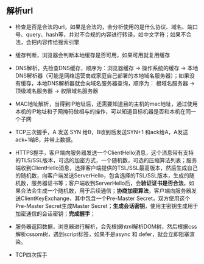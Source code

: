 ## 解析url

* 检查是否是合法的url，如果是合法的，会分析使用的是什么协议、域名、端口号、query、hash等，并对不合规的内容进行转译，如中文字符；如果不合法，会把内容传给搜索引擎

* 缓存判断，浏览器会判断本地缓存是否可用，如果可用就复用缓存

* DNS解析，先检查DNS缓存，顺序为：浏览器缓存 -> 操作系统的缓存 -> 本地DNS解析器（可能是网络运营商或家庭自己部署的本地域名服务器）；如果没有缓存，本地DNS解析器就会向域名服务器查询，顺序为： 根域名服务器 -> 顶级域名服务器 -> 权限域名服务器

* MAC地址解析，当得到IP地址后，还需要知道目的主机的mac地址，通过使用本机的IP地址和子网掩码做相与的操作，可以知道目标机器是否和本机在同一个子网

* TCP三次握手，A 发送 SYN 给B，B收到后发送SYN+1 和ack给A，A发送ack+1给B，并带上数据。

* HTTPS握手，客户端向服务器发送一个ClientHello消息，这个消息带有支持的TLS/SSL版本，可选的加密方式，一个随机数，可选的压缩算法列表；服务端收到ClientHello消息，选择客户端提供的TSL/SSL最高版本，然后生成自己的随机数，向客户端发送ServerHello，包含选择的TSL/SSL版本，生成的随机数，服务器证书等；客户端收到ServerHello后，会**验证证书是否合法**，如果合法会生成一个随机数，用于后续通信；**协商加密算法**，客户端向服务器发送ClientKeyExchange，其中包含一个Pre-Master Secret，双方使用这个Pre-Master Secret生成Master Secret；**生成会话密钥**，使用主密钥生成用于加密通信的会话密钥；**完成握手**；

* 服务器返回数据，浏览器进行解析，会先根据html解析DOM树，然后根据css解析cssom树，遇到script标签，如果不是async 和 defer，就会立即阻塞渲染。

* TCP四次挥手


